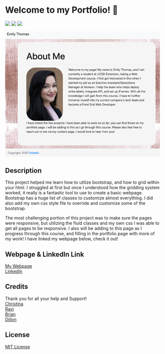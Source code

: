 # Welcome to my Portfolio! 🙂
<img src="https://img.shields.io/badge/html5%20-%23E34F26.svg?&style=for-the-badge&logo=html5&logoColor=white" /> <img src="https://img.shields.io/badge/css3%20-%231572B6.svg?&style=for-the-badge&logo=css3&logoColor=white" /> <img src="https://img.shields.io/badge/bootstrap%20-%23563D7C.svg?&style=for-the-badge&logo=bootstrap&logoColor=white" />

<img src="assets/Images/aboutmescreenshot.png" />

## Description
This project helped me learn how to utilize bootstrap, and how to grid within your html.  I struggled at first but once I understood how the gridding system worked, it really is a fantastic tool to use to create a basic webpage.  Bootstrap has a huge list of classes to customize almost everything.  I did also add my own css style file to override and customize some of the bootstrap. 

The most challenging portion of this project was to make sure the pages were responsive, but utilizing the fluid classes and my own css I was able to get all pages to be responsive.  I also will be adding to this page as I progress through this course, and filling in the portfolio page with more of my work!  I have linked my webpage below, check it out!

## Webpage & LinkedIn Link
[My Webpage](https://ethomas22.github.io/My-Portfolio/)
<br>
[LinkedIn](https://www.linkedin.com/in/emily-t-508ab7100/)

## Credits
Thank you for all your help and Support!
<br>
[Christina](https://github.com/Christina2021)
<br>
[Ravi](https://github.com/ravifindravicom)
<br>
[Brian](https://github.com/btparker70)
<br>
[Dillon](https://github.com/dillonhoban)
<br>
## License
[MIT License](https://opensource.org/licenses/MIT)
